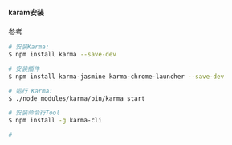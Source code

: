 #### karam安装

[参考](https://karma-runner.github.io/0.13/intro/installation.html)

```sh 
# 安装Karma:
$ npm install karma --save-dev

# 安装插件
$ npm install karma-jasmine karma-chrome-launcher --save-dev

# 运行 Karma:
$ ./node_modules/karma/bin/karma start

# 安装命令行Tool
$ npm install -g karma-cli

#

```